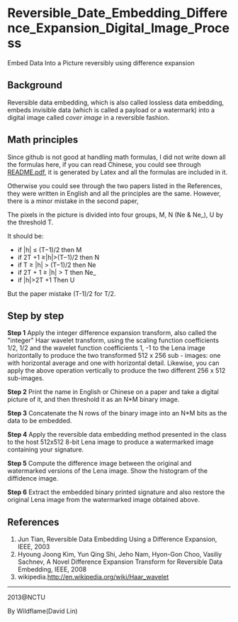 Reversible_Date_Embedding_Difference_Expansion_Digital_Image_Process
====================================================================

Embed Data Into a Picture reversibly using difference expansion

## Background

Reversible data embedding, which is also called lossless data embedding, embeds invisible data (which is called a payload or a watermark) into a digital image called *cover image* in a reversible fashion.

## Math principles

Since github is not good at handling math formulas, I did not write down all the formulas here, if you can read Chinese, you could see through <a href="README.pdf">README.pdf</a>, it is generated by Latex and all the formulas are included in it.

Otherwise you could see through the two papers listed in the References, they were written in English and all the principles are the same. However, there is a minor mistake in the second paper, 
          
The pixels in the picture is divided into four groups, M, N (Ne & Ne_), U by the threshold T.

It should be:

-   if |h| ≤ (T−1)/2 then M
-   if 2T +1 ≥|h|>(T−1)/2 then N
  -   if T ≥ |h| > (T−1)/2 then Ne
  -   if 2T + 1 ≥ |h| > T then Ne_ 
-   if |h|>2T +1 Then U

But the paper mistake (T-1)/2 for T/2.

## Step by step

**Step 1** Apply the integer difference expansion transform, also called the "integer" Haar wavelet transform, using the scaling function coefficients 1/2, 1/2 and the wavelet function coefficients 1, -1 to the Lena image horizontally to produce the two transformed 512 x 256 sub - images: one with horizontal average and one with horizontal detail. Likewise, you can apply the above operation vertically to produce the
two different 256 x 512 sub-images.

**Step 2** Print the name in English or Chinese on a paper and take a digital
picture of it, and then threshold it as an N*M binary image.

**Step 3** Concatenate the N rows of the binary image into an N*M bits as the
data to be embedded.

**Step 4** Apply the reversible data embedding method presented in the class
to the host 512x512 8-bit Lena image to produce a watermarked image
containing your signature.

**Step 5** Compute the difference image between the original and watermarked
versions of the Lena image. Show the histogram of the diffidence image. 

**Step 6** Extract the embedded binary printed signature and also restore the
original Lena image from the watermarked image obtained above.

## References

1. Jun Tian, Reversible Data Embedding Using a Difference Expansion, IEEE, 2003
3. Hyoung Joong Kim, Yun Qing Shi, Jeho Nam, Hyon-Gon Choo, Vasiliy Sachnev, A Novel Difference Expansion Transform for Reversible Data Embedding, IEEE, 2008
2. wikipedia.http://en.wikipedia.org/wiki/Haar_wavelet

---------------------------
2013@NCTU

By Wildflame(David Lin)

